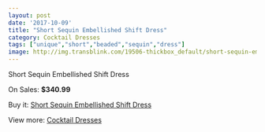 ```yaml
---
layout: post
date: '2017-10-09'
title: "Short Sequin Embellished Shift Dress"
category: Cocktail Dresses
tags: ["unique","short","beaded","sequin","dress"]
image: http://img.transblink.com/19506-thickbox_default/short-sequin-embellished-shift-dress.jpg
---
```

Short Sequin Embellished Shift Dress

On Sales: **$340.99**
<a href="https://www.transblink.com/en/cocktail-dresses/6137-short-sequin-embellished-shift-dress.html"><amp-img layout="responsive" width="600" height="600" src="//img.transblink.com/19506-thickbox_default/short-sequin-embellished-shift-dress.jpg" alt="Short Sequin Embellished Shift Dress 0" /></a>
<a href="https://www.transblink.com/en/cocktail-dresses/6137-short-sequin-embellished-shift-dress.html"><amp-img layout="responsive" width="600" height="600" src="//img.transblink.com/19507-thickbox_default/short-sequin-embellished-shift-dress.jpg" alt="Short Sequin Embellished Shift Dress 1" /></a>

Buy it: [Short Sequin Embellished Shift Dress](https://www.transblink.com/en/cocktail-dresses/6137-short-sequin-embellished-shift-dress.html "Short Sequin Embellished Shift Dress")

View more: [Cocktail Dresses](https://www.transblink.com/en/38-cocktail-dresses "Cocktail Dresses")